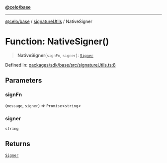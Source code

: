 [**@celo/base**](../../README.md)

***

[@celo/base](../../README.md) / [signatureUtils](../README.md) / NativeSigner

# Function: NativeSigner()

> **NativeSigner**(`signFn`, `signer`): [`Signer`](../interfaces/Signer.md)

Defined in: [packages/sdk/base/src/signatureUtils.ts:8](https://github.com/celo-org/developer-tooling/blob/master/packages/sdk/base/src/signatureUtils.ts#L8)

## Parameters

### signFn

(`message`, `signer`) => `Promise`\<`string`\>

### signer

`string`

## Returns

[`Signer`](../interfaces/Signer.md)
